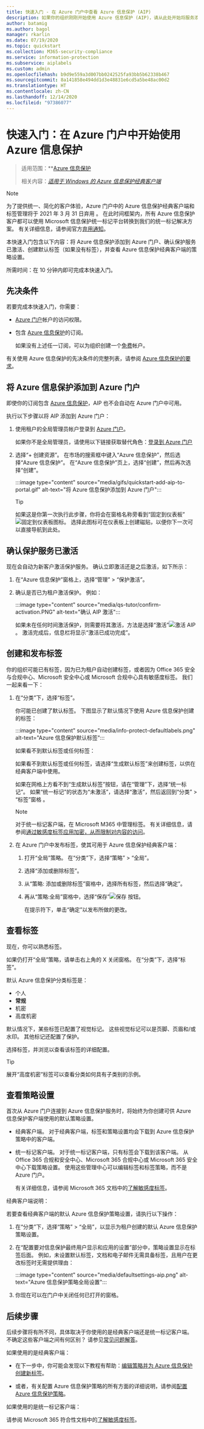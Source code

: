 ```yaml
---
title: 快速入门 - 在 Azure 门户中查看 Azure 信息保护 (AIP)
description: 如果你的组织刚刚开始使用 Azure 信息保护 (AIP)，请从此处开始将服务添加到 Azure 门户，确认已激活保护服务并发布标签和策略设置。
author: batamig
ms.author: bagol
manager: rkarlin
ms.date: 07/19/2020
ms.topic: quickstart
ms.collection: M365-security-compliance
ms.service: information-protection
ms.subservice: aiplabels
ms.custom: admin
ms.openlocfilehash: b9d9e559a3d007bb0242525fa93bb5b62338b467
ms.sourcegitcommit: 8a141858e494dd1d3e48831e6cd5a5be48ac00d2
ms.translationtype: HT
ms.contentlocale: zh-CN
ms.lasthandoff: 12/14/2020
ms.locfileid: "97386077"
---
```

# <a name="quickstart-get-started-with-azure-information-protection-in-the-azure-portal"></a>快速入门：在 Azure 门户中开始使用 Azure 信息保护

>适用范围：**[Azure 信息保护](https://azure.microsoft.com/pricing/details/information-protection)
>
> 相关内容：*[适用于 Windows 的 Azure 信息保护经典客户端](faqs.md#whats-the-difference-between-the-azure-information-protection-classic-and-unified-labeling-clients)*

>[!NOTE]
> 为了提供统一、简化的客户体验，Azure 门户中的 Azure 信息保护经典客户端和标签管理将于 2021 年 3 月 31 日弃用   。 在此时间框架内，所有 Azure 信息保护客户都可以使用 Microsoft 信息保护统一标记平台转换到我们的统一标记解决方案。 有关详细信息，请参阅官方[弃用通知](https://aka.ms/aipclassicsunset)。

本快速入门包含以下内容：将 Azure 信息保护添加到 Azure 门户、确认保护服务已激活、创建默认标签（如果没有标签），并查看 Azure 信息保护经典客户端的策略设置。

所需时间：在 10 分钟内即可完成本快速入门。

## <a name="prerequisites"></a>先决条件

若要完成本快速入门，你需要：

- [Azure 门户](https://portal.azure.com/)帐户的访问权限。

- 包含 [Azure 信息保护](https://azure.microsoft.com/pricing/details/information-protection/)的订阅。

    如果没有上述任一订阅，可以为组织创建一个[免费](https://admin.microsoft.com/Signup/Signup.aspx?OfferId=87dd2714-d452-48a0-a809-d2f58c4f68b7)帐户。

有关使用 Azure 信息保护的先决条件的完整列表，请参阅 [Azure 信息保护的要求](requirements.md)。

## <a name="add-azure-information-protection-to-the-azure-portal"></a>将 Azure 信息保护添加到 Azure 门户

即使你的订阅包含 [Azure 信息保护](https://azure.microsoft.com/pricing/details/information-protection/)，AIP 也不会自动在 Azure 门户中可用。

执行以下步骤以将 AIP 添加到 Azure 门户：

1. 使用租户的全局管理员帐户登录到 [Azure 门户](https://portal.azure.com)。

    如果你不是全局管理员，请使用以下链接获取替代角色：[登录到 Azure 门户](configure-policy.md#signing-in-to-the-azure-portal)

1. 选择“+ 创建资源”。 在市场的搜索框中键入“Azure 信息保护”，然后选择“Azure 信息保护”。 在“Azure 信息保护”页上，选择“创建”，然后再次选择“创建”。

    :::image type="content" source="media/gifs/quickstart-add-aip-to-portal.gif" alt-text="将 Azure 信息保护添加到 Azure 门户":::

    > [!TIP]
    > 如果这是你第一次执行此步骤，你将会在窗格名称旁看到“固定到仪表板”![固定到仪表板](media/qs-tutor/pin-to-dashboard.png "固定到仪表板图标")图标。 选择此图标可在仪表板上创建磁贴，以便你下一次可以直接导航到此处。

## <a name="confirm-that-the-protection-service-is-activated"></a>确认保护服务已激活

现在会自动为新客户激活保护服务。 确认立即激活还是之后激活，如下所示：

1. 在“Azure 信息保护”窗格上，选择“管理” > “保护激活”。

1. 确认是否已为租户激活保护。 例如：

    :::image type="content" source="media/qs-tutor/confirm-activation.PNG" alt-text="确认 AIP 激活":::

    如果未在任何时间激活保护，则需要将其激活，方法是选择“激活”![激活 AIP](media/qs-tutor/activate.png "激活 AIP")。 激活完成后，信息栏将显示“激活已成功完成”。

## <a name="create-and-publish-labels"></a>创建和发布标签

你的组织可能已有标签，因为已为租户自动创建标签，或者因为 Office 365 安全与合规中心、Microsoft 安全中心或 Microsoft 合规中心具有敏感度标签。 我们一起来看一下：

1. 在“分类”下，选择“标签”。

    你可能已创建了默认标签。 下图显示了默认情况下使用 Azure 信息保护创建的标签：

    :::image type="content" source="media/info-protect-defaultlabels.png" alt-text="Azure 信息保护默认标签":::

    如果看不到默认标签或任何标签：

    如果看不到默认标签或任何标签，请选择“生成默认标签”来创建标签，以供在经典客户端中使用。

    如果在网格上方看不到“生成默认标签”按钮，请在“管理”下，选择“统一标记”。 如果“统一标记”的状态为“未激活”，请选择“激活”，然后返回到“分类” > “标签”窗格   。

    > [!NOTE]
    > 对于统一标记客户端，在 Microsoft M365 中管理标签。 有关详细信息，请参阅[通过敏感度标签应用加密，从而限制对内容的访问](/microsoft-365/compliance/encryption-sensitivity-labels)。
    >

1. 在 Azure 门户中发布标签，使其可用于 Azure 信息保护经典客户端：

    1. 打开“全局”策略。 在“分类”下，选择“策略” > “全局”。

    1. 选择“添加或删除标签”。

    1. 从“策略: 添加或删除标签”窗格中，选择所有标签，然后选择“确定”。

    1. 再从“策略:全局”窗格中，选择“保存”![保存](media/qs-tutor/save-icon.png "保存") 按钮。

        在提示符下，单击“确定”以发布所做的更改。

## <a name="view-your-labels"></a>查看标签

现在，你可以熟悉标签。

如果仍打开“全局”策略，请单击右上角的 X 关闭窗格。 在“分类”下，选择“标签”。

默认 Azure 信息保护分类标签是：

- 个人
- **常规**
- 机密
- 高度机密

默认情况下，某些标签已配置了视觉标记。 这些视觉标记可以是页脚、页眉和/或水印。 其他标记还配置了保护。

选择标签，并浏览以查看该标签的详细配置。

> [!TIP]
> 展开“高度机密”标签可以查看分类如何具有子类别的示例。
>

## <a name="view-your-policy-settings"></a>查看策略设置

首次从 Azure 门户连接到 Azure 信息保护服务时，将始终为你创建可供 Azure 信息保护客户端使用的默认策略设置。

- 经典客户端。 对于经典客户端，标签和策略设置均会下载到 Azure 信息保护策略中的客户端。

- 统一标记客户端。 对于统一标记客户端，只有标签会下载到该客户端。 从 Office 365 合规和安全中心、Microsoft 365 合规中心或 Microsoft 365 安全中心下载策略设置。 使用这些管理中心可以编辑标签和标签策略，而不是 Azure 门户。

    有关详细信息，请参阅 Microsoft 365 文档中的[了解敏感度标签](/microsoft-365/compliance/sensitivity-labels)。

经典客户端说明：

若要查看经典客户端的默认 Azure 信息保护策略设置，请执行以下操作：

1. 在“分类”下，选择“策略” > “全局”，以显示为租户创建的默认 Azure 信息保护策略设置。

1. 在“配置要对信息保护最终用户显示和应用的设置”部分中，策略设置显示在标签后面。 例如，未设置默认标签，文档和电子邮件无需具备标签，且用户在更改标签时无需提供理由：

    :::image type="content" source="media/defaultsettings-aip.png" alt-text="Azure 信息保护策略全局设置":::

1. 你现在可以在门户中关闭任何已打开的窗格。

## <a name="next-steps"></a>后续步骤

后续步骤将有所不同，具体取决于你使用的是经典客户端还是统一标记客户端。 不确定这些客户端之间有何区别？ 请参见[常见问题解答](faqs.md#whats-the-difference-between-the-azure-information-protection-classic-and-unified-labeling-clients)。

如果使用的是经典客户端：

- 在下一步中，你可能会发现以下教程有帮助：[编辑策略并为 Azure 信息保护创建新标签](infoprotect-quick-start-tutorial.md)。

- 或者，有关配置 Azure 信息保护策略的所有方面的详细说明，请参阅[配置 Azure 信息保护策略](configure-policy.md)。

如果使用的是统一标记客户端：

请参阅 Microsoft 365 符合性文档中的[了解敏感度标签](/microsoft-365/compliance/sensitivity-labels)。